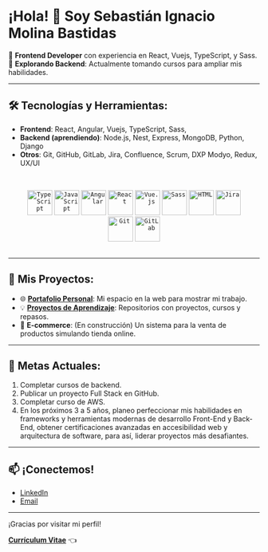 # ¡Hola! 👋 Soy Sebastián Ignacio Molina Bastidas 

🌟 **Frontend Developer** con experiencia en React, Vuejs, TypeScript, y Sass.  
🚀 **Explorando Backend**: Actualmente tomando cursos para ampliar mis habilidades.

---

## 🛠️ Tecnologías y Herramientas:
- **Frontend**: React, Angular, Vuejs, TypeScript, Sass, 
- **Backend (aprendiendo)**: Node.js, Nest, Express, MongoDB, Python, Django
- **Otros**: Git, GitHub, GitLab, Jira, Confluence, Scrum, DXP Modyo, Redux, UX/UI
<div align="center" style='padding: 32px 16px 16px 16px'>
	<code><img width="50" src="https://raw.githubusercontent.com/marwin1991/profile-technology-icons/refs/heads/main/icons/typescript.png" alt="TypeScript" title="TypeScript"/></code>
	<code><img width="50" src="https://raw.githubusercontent.com/marwin1991/profile-technology-icons/refs/heads/main/icons/javascript.png" alt="JavaScript" title="JavaScript"/></code>
	<code><img width="50" src="https://raw.githubusercontent.com/marwin1991/profile-technology-icons/refs/heads/main/icons/angular.png" alt="Angular" title="Angular"/></code>
	<code><img width="50" src="https://raw.githubusercontent.com/marwin1991/profile-technology-icons/refs/heads/main/icons/react.png" alt="React" title="React"/></code>
	<code><img width="50" src="https://raw.githubusercontent.com/marwin1991/profile-technology-icons/refs/heads/main/icons/vue_js.png" alt="Vue.js" title="Vue.js"/></code>
	<code><img width="50" src="https://raw.githubusercontent.com/marwin1991/profile-technology-icons/refs/heads/main/icons/sass.png" alt="Sass" title="Sass"/></code>
	<code><img width="50" src="https://raw.githubusercontent.com/marwin1991/profile-technology-icons/refs/heads/main/icons/html.png" alt="HTML" title="HTML"/></code>
	<code><img width="50" src="https://raw.githubusercontent.com/marwin1991/profile-technology-icons/refs/heads/main/icons/jira.png" alt="Jira" title="Jira"/></code>
	<code><img width="50" src="https://raw.githubusercontent.com/marwin1991/profile-technology-icons/refs/heads/main/icons/git.png" alt="Git" title="Git"/></code>
	<code><img width="50" src="https://raw.githubusercontent.com/marwin1991/profile-technology-icons/refs/heads/main/icons/gitlab.png" alt="GitLab" title="GitLab"/></code>
</div>

---

## 🚧 Mis Proyectos:
- 🌐 **[Portafolio Personal](https://sebastian-molina.netlify.app)**: Mi espacio en la web para mostrar mi trabajo.
- 💡 **[Proyectos de Aprendizaje](https://github.com/sebastianimb/Proyectos-personales)**: Repositorios con proyectos, cursos y repasos.
- 🛒 **E-commerce**: (En construcción) Un sistema para la venta de productos simulando tienda online.

---

## 🌱 Metas Actuales:
1. Completar cursos de backend.
2. Publicar un proyecto Full Stack en GitHub.
3. Completar curso de AWS.
4. En los próximos 3 a 5 años, planeo perfeccionar mis habilidades en frameworks y herramientas modernas de desarrollo Front-End y Back-End, obtener certificaciones avanzadas en accesibilidad web y arquitectura de software, para así, liderar proyectos más desafiantes.

---

## 📫 ¡Conectemos!
- [LinkedIn](https://www.linkedin.com/in/sebastianimb)
- [Email](mailto:sebastianmolina.b7@gmail.com)

--- 

¡Gracias por visitar mi perfil!

[**Currículum Vitae**](https://sebastian-molina.netlify.app/assets/CV-MolinaSebastian.pdf) 👈

